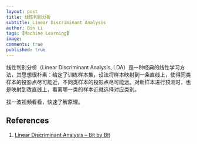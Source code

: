 ```yaml
---
layout: post
title: 线性判别分析
subtitle: Linear Discriminant Analysis
author: Bin Li
tags: [Machine Learning]
image: 
comments: true
published: true
---
```


线性判别分析（Linear Discriminant Analysis, LDA）是一种经典的线性学习方法，其思想很朴素：给定了训练样本集，设法将样本映射到一条直线上，使得同类样本的投影点尽可能近，不同类样本的投影点尽可能远。对新样本进行预测时，也是映射到改直线上，看离哪一类的样本近就选择对应类别。

找一波视频看看，快速了解原理。

## References
1. [Linear Discriminant Analysis – Bit by Bit](https://sebastianraschka.com/Articles/2014_python_lda.html)